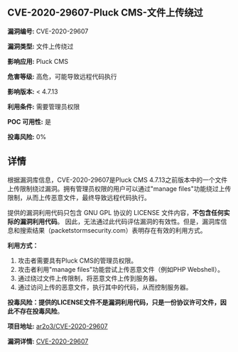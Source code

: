 ## CVE-2020-29607-Pluck CMS-文件上传绕过

**漏洞编号:** CVE-2020-29607

**漏洞类型:** 文件上传绕过

**影响应用:** Pluck CMS

**危害等级:** 高危，可能导致远程代码执行

**影响版本:** < 4.7.13

**利用条件:** 需要管理员权限

**POC 可用性:** 是

**投毒风险:** 0%

## 详情

根据漏洞库信息，CVE-2020-29607是Pluck CMS 4.7.13之前版本中的一个文件上传限制绕过漏洞。拥有管理员权限的用户可以通过"manage files"功能绕过上传限制，从而上传恶意文件，最终导致远程代码执行。

提供的漏洞利用代码只包含 GNU GPL 协议的 LICENSE 文件内容，**不包含任何实际的漏洞利用代码**。 因此，无法通过此代码评估漏洞的有效性。但是，漏洞库信息和搜索结果（packetstormsecurity.com）表明存在有效的利用方式。

**利用方式：**
1.  攻击者需要具有Pluck CMS的管理员权限。
2.  攻击者利用"manage files"功能尝试上传恶意文件（例如PHP Webshell）。
3.  通过绕过文件上传限制，将恶意文件上传到服务器。
4.  通过访问上传的恶意文件，执行其中的代码，从而控制服务器。

**投毒风险：**提供的LICENSE文件不是漏洞利用代码，只是一份协议许可文件，因此**不存在投毒风险**。

**项目地址:** [ar2o3/CVE-2020-29607](https://github.com/ar2o3/CVE-2020-29607)

**漏洞详情:** [CVE-2020-29607](https://nvd.nist.gov/vuln/detail/CVE-2020-29607)